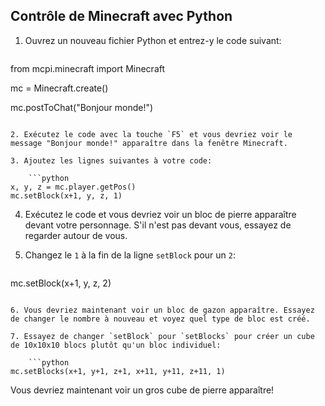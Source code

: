 ## Contrôle de Minecraft avec Python

1. Ouvrez un nouveau fichier Python et entrez-y le code suivant:
    
    ```python
from mcpi.minecraft import Minecraft

mc = Minecraft.create()

mc.postToChat("Bonjour monde!")
```

2. Exécutez le code avec la touche `F5` et vous devriez voir le message "Bonjour monde!" apparaître dans la fenêtre Minecraft.

3. Ajoutez les lignes suivantes à votre code:
    
    ```python
x, y, z = mc.player.getPos()
mc.setBlock(x+1, y, z, 1)
```

4. Exécutez le code et vous devriez voir un bloc de pierre apparaître devant votre personnage. S'il n'est pas devant vous, essayez de regarder autour de vous.

5. Changez le `1` à la fin de la ligne `setBlock` pour un `2`:
    
    ```python
mc.setBlock(x+1, y, z, 2)
```

6. Vous devriez maintenant voir un bloc de gazon apparaître. Essayez de changer le nombre à nouveau et voyez quel type de bloc est créé.

7. Essayez de changer `setBlock` pour `setBlocks` pour créer un cube de 10x10x10 blocs plutôt qu'un bloc individuel:
    
    ```python
mc.setBlocks(x+1, y+1, z+1, x+11, y+11, z+11, 1)
```

Vous devriez maintenant voir un gros cube de pierre apparaître!